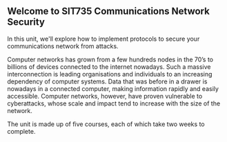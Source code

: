 ## Welcome to SIT735 Communications Network Security

In this unit, we'll explore how to implement protocols to secure your communications network from attacks.  

Computer networks has grown from a few hundreds nodes in the 70’s to billions of devices connected
to the internet nowadays. Such a massive interconnection is leading organisations and individuals to an
increasing dependency of computer systems. Data that was before in a drawer is nowadays in a connected
computer, making information rapidly and easily accessible. Computer networks, however, have proven
vulnerable to cyberattacks, whose scale and impact tend to increase with the size of the network.

The unit is made up of five courses, each of which take two weeks to complete.  
